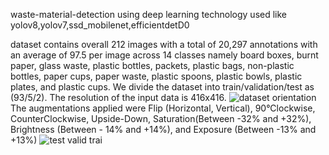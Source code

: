  waste-material-detection
using deep learning technology used like yolov8,yolov7,ssd_mobilenet,efficientdetD0

dataset contains overall 212 images with a
total of 20,297 annotations with an average of 97.5 per image across 14 classes namely
board boxes, burnt paper, glass waste, plastic bottles, packets, plastic bags, non-plastic
bottles, paper cups, paper waste, plastic spoons, plastic bowls, plastic plates, and plastic
cups. We divide the dataset into train/validation/test as (93/5/2). The resolution of the input
data is 416x416.
![dataset orientation](https://github.com/oyshisarker2001/waste-material-detection/assets/57029168/5e6936da-46c2-47ef-a536-4171a0692d6d)
The augmentations applied were Flip (Horizontal, Vertical), 90°Clockwise, CounterClockwise, Upside-Down, Saturation(Between -32% and +32%), Brightness (Between -
14% and +14%), and Exposure (Between -13% and +13%)
![test valid trai](https://github.com/oyshisarker2001/waste-material-detection/assets/57029168/402fcaf1-4df7-455e-a954-bc659d236d6e)


